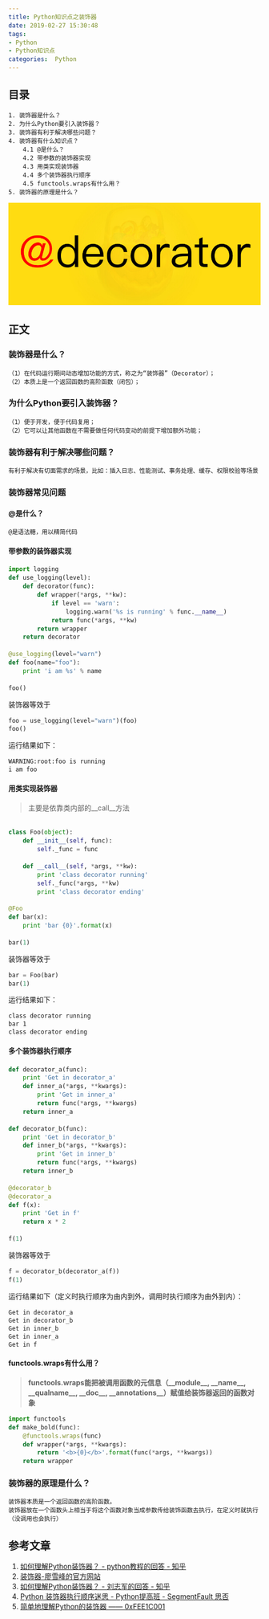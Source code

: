 ```yaml
---
title: Python知识点之装饰器
date: 2019-02-27 15:30:48
tags: 
- Python
- Python知识点
categories:  Python
---
```


## 目录

```
1. 装饰器是什么？
2. 为什么Python要引入装饰器？
3. 装饰器有利于解决哪些问题？
4. 装饰器有什么知识点？
    4.1 @是什么？
    4.2 带参数的装饰器实现
    4.3 用类实现装饰器
    4.4 多个装饰器执行顺序
    4.5 functools.wraps有什么用？
5. 装饰器的原理是什么？
```

![Decorator](https://raw.githubusercontent.com/AboutSange/img/master/decorator.jpg)

<!-- more -->

## 正文

### 装饰器是什么？

```
（1）在代码运行期间动态增加功能的方式，称之为“装饰器”（Decorator）；
（2）本质上是一个返回函数的高阶函数（闭包）；
```

### 为什么Python要引入装饰器？

```
（1）便于开发，便于代码复用；
（2）它可以让其他函数在不需要做任何代码变动的前提下增加额外功能；
```

### 装饰器有利于解决哪些问题？

```
有利于解决有切面需求的场景，比如：插入日志、性能测试、事务处理、缓存、权限校验等场景
``` 

### 装饰器常见问题

#### @是什么？

```
@是语法糖，用以精简代码
```

#### 带参数的装饰器实现

```python
import logging
def use_logging(level):
    def decorator(func):
        def wrapper(*args, **kw):
            if level == 'warn':
                logging.warn('%s is running' % func.__name__)
            return func(*args, **kw)
        return wrapper
    return decorator

@use_logging(level="warn")
def foo(name="foo"):
    print 'i am %s' % name
    
foo()
```
装饰器等效于 
```python
foo = use_logging(level="warn")(foo)
foo()
```
运行结果如下：
```
WARNING:root:foo is running
i am foo
```

#### 用类实现装饰器

> 主要是依靠类内部的\_\_call\_\_方法

```python

class Foo(object):
    def __init__(self, func):
        self._func = func
        
    def __call__(self, *args, **kw):
        print 'class decorator running'
        self._func(*args, **kw)
        print 'class decorator ending'

@Foo
def bar(x):
    print 'bar {0}'.format(x)
    
bar(1)
```
装饰器等效于 
```python
bar = Foo(bar)
bar(1)
```
运行结果如下：
```
class decorator running
bar 1
class decorator ending
```

#### 多个装饰器执行顺序

```python
def decorator_a(func):
    print 'Get in decorator_a'
    def inner_a(*args, **kwargs):
        print 'Get in inner_a'
        return func(*args, **kwargs)
    return inner_a

def decorator_b(func):
    print 'Get in decorator_b'
    def inner_b(*args, **kwargs):
        print 'Get in inner_b'
        return func(*args, **kwargs)
    return inner_b

@decorator_b
@decorator_a
def f(x):
    print 'Get in f'
    return x * 2

f(1)
```
装饰器等效于 
```python
f = decorator_b(decorator_a(f))
f(1)
```
运行结果如下（定义时执行顺序为由内到外，调用时执行顺序为由外到内）：
```
Get in decorator_a
Get in decorator_b
Get in inner_b
Get in inner_a
Get in f
```

#### functools.wraps有什么用？

> **functools.wraps能把被调用函数的元信息（\_\_module\_\_, \_\_name\_\_, \_\_qualname\_\_, \_\_doc\_\_, \_\_annotations\_\_）赋值给装饰器返回的函数对象**

```python
import functools
def make_bold(func):
    @functools.wraps(func)
    def wrapper(*args, **kwargs):
        return '<b>{0}</b>'.format(func(*args, **kwargs))
    return wrapper
```

### 装饰器的原理是什么？

```
装饰器本质是一个返回函数的高阶函数。
装饰器放在一个函数头上相当于将这个函数对象当成参数传给装饰函数去执行，在定义时就执行（没调用也会执行）
```

## 参考文章

1. [如何理解Python装饰器？ - python教程的回答 - 知乎](https://www.zhihu.com/question/26930016/answer/360300235)
2. [装饰器-廖雪峰的官方网站](https://www.liaoxuefeng.com/wiki/001374738125095c955c1e6d8bb493182103fac9270762a000/001386819879946007bbf6ad052463ab18034f0254bf355000)
3. [如何理解Python装饰器？ - 刘志军的回答 - 知乎](https://www.zhihu.com/question/26930016/answer/99243411)
4. [Python 装饰器执行顺序迷思 - Python提高班 - SegmentFault 思否](https://segmentfault.com/a/1190000007837364)
5. [简单地理解Python的装饰器 —— 0xFEE1C001](https://www.lightxue.com/understand-python-decorator-the-easy-way)